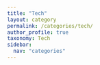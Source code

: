 ```yaml
---
title: "Tech"
layout: category
permalink: /categories/tech/
author_profile: true
taxonomy: Tech
sidebar:
  nav: "categories"
---
```

